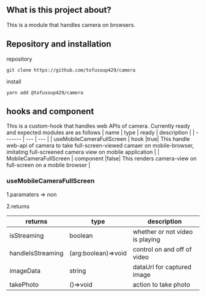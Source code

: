 ## What is this project about?
This is a module that handles camera on browsers. 
## Repository and installation 
repository
```
git clone https://github.com/tofusoup429/camera
```
install
```
yarn add @tofusoup429/camera
```

## hooks and component
This is a custom-hook that handles web APIs of camera. Currently ready and expected modules are as follows 
| name | type  | ready  | description  |
| ------- | --- | --- |
| useMobileCameraFullScreen | hook |true| This handle web-api of camera to take full-screen-viewed camaer on mobile-browser, imitating full-screened camera view on mobile application |
| MobileCameraFullScreen | component |false| This renders camera-view on full-screen on a mobile browser |


### useMobileCameraFullScreen

1.paramaters => non

2.returns 

| returns | type  | description  |
| ------- | --- | --- |
| isStreaming | boolean | whether or not video is playing |
| handleIsStreaming | (arg:boolean)=>void | control on and off of video |
| imageData | string | dataUrl for captured image |
| takePhoto | ()=>void | action to take photo |

